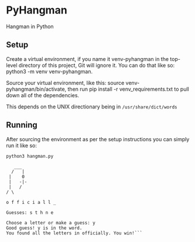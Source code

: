 # PyHangman

Hangman in Python

## Setup

Create a virtual environment, if you name it venv-pyhangman in the top-level directory of this project, Git will ignore it. You can do that like so: python3 -m venv venv-pyhangman.

Source your virtual environment, like this: source venv-pyhangman/bin/activate, then run pip install -r venv_requirements.txt to pull down all of the dependencies.

This depends on the UNIX directionary being in ```/usr/share/dict/words```

## Running

After sourcing the environment as per the setup instructions you can simply run it like so:

```python3 hangman.py```
```
   ___
  /   |
 |    0
 |   -|-
 |   / 
/ \

o f f i c i a l l _ 

Guesses: s t h n e 

Choose a letter or make a guess: y
Good guess! y is in the word.
You found all the letters in officially. You win!```